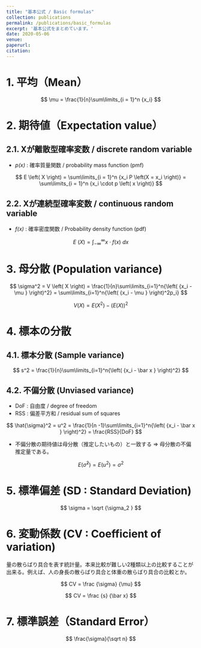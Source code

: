 ```yaml
---
title: "基本公式 / Basic formulas"
collection: publications
permalink: /publications/basic_formulas
excerpt: '基本公式をまとめています。'
date: 2020-05-06
venue:
paperurl:
citation:
---
```


# 1. 平均（Mean）


$$
\mu = \frac{1}{n}\sum\limits_{i = 1}^n {x_i}
$$


# 2. 期待値（Expectation value）

## 2.1. Xが離散型確率変数 / discrete random variable
  - *p(x)* : 確率質量関数 / probability mass function (pmf) 


$$
E \left( X \right) = \sum\limits_{i = 1}^n {x_i P \left(X = x_i \right)}
                   = \sum\limits_{i = 1}^n {x_i \cdot p \left( x \right)}
$$

## 2.2. Xが連続型確率変数 / continuous random variable
  - *f(x)* : 確率密度関数 / Probability density function (pdf) 


$$
E \ \left( X \right) = \int^{\infty}_{-\infty}x\cdot f(x)\:dx
$$

# 3. 母分散 (Population variance)


$$
\sigma^2  = V \left( X \right)
          =  \frac{1}{n}\sum\limits_{i=1}^n{\left( {x_i - \mu } \right)^2}
          =  \sum\limits_{i=1}^n{\left( {x_i - \mu } \right)^2p_i}
$$

$$
V(X) = E \left( X^2 \right) - \bigl( E \left( X \right) \bigr)^2
$$

# 4. 標本の分散

## 4.1. 標本分散 (Sample variance)


$$
s^2  =  \frac{1}{n}\sum\limits_{i=1}^n{\left( {x_i - \bar x } \right)^2}
$$

## 4.2. 不偏分散 (Unviased variance)
  - DoF : 自由度 / degree of freedom
  - RSS : 偏差平方和 / residual sum of squares


$$
\hat{\sigma}^2  = u^2
 =  \frac{1}{n -1}\sum\limits_{i=1}^n{\left( {x_i - \bar x } \right)^2}
 = \frac{RSS}{DoF}
$$

  - 不偏分散の期待値は母分散（推定したいもの）と一致する ⇒ 母分散の不偏推定量である。


$$
E(\hat{\sigma}^2)  = E(u^2) = \sigma^2
$$


# 5. 標準偏差 (SD : Standard Deviation)


$$
\sigma  = \sqrt {\sigma_2 }
$$

<a id="coefficient_of_variation"></a>
# 6. 変動係数 (CV : Coefficient of variation)

量の散らばり具合を表す統計量。本来比較が難しい2種類以上の比較することが出来る。例えば、人の身長の散らばり具合と体重の散らばり具合の比較とか。

$$
CV  = \frac {\sigma} {\mu}
$$

$$
CV  = \frac {s} {\bar x}
$$


# 7. 標準誤差（Standard Error）



$$
\frac{\sigma}{\sqrt n}
$$








